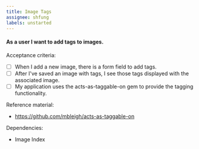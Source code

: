 ```yaml
---
title: Image Tags
assignee: shfung
labels: unstarted
---
```


#### As a user I want to add tags to images.

Acceptance criteria:
- [ ] When I add a new image, there is a form field to add tags.
- [ ] After I've saved an image with tags, I see those tags displayed with the
  associated image.
- [ ] My application uses the acts-as-taggable-on gem to provide the tagging
  functionality.

Reference material:
- https://github.com/mbleigh/acts-as-taggable-on

Dependencies:
- Image Index
